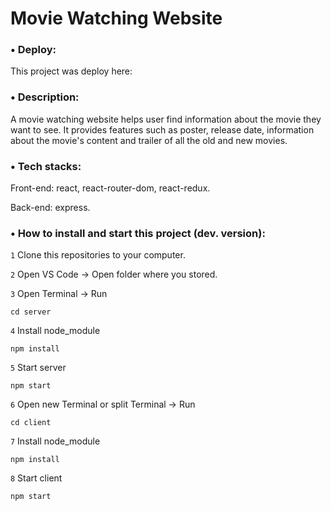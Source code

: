 # Movie Watching Website

### • Deploy:

This project was deploy here: []()

### • Description:

A movie watching website helps user find information about the movie they want to see. It provides features such as poster, release date, information about the movie's content and trailer of all the old and new movies.

### • Tech stacks:

Front-end: react, react-router-dom, react-redux.

Back-end: express.

### • How to install and start this project (dev. version):

`1` Clone this repositories to your computer.

`2` Open VS Code -> Open folder where you stored.

`3` Open Terminal -> Run

```
cd server
```

`4` Install node_module

```
npm install
```

`5` Start server

```
npm start
```

`6` Open new Terminal or split Terminal -> Run

```
cd client
```

`7` Install node_module

```
npm install
```

`8` Start client

```
npm start
```
